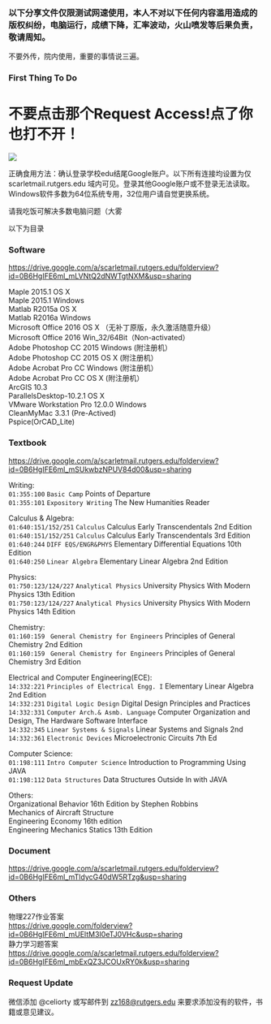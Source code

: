 ### 以下分享文件仅限测试网速使用，本人不对以下任何内容滥用造成的版权纠纷，电脑运行，成绩下降，汇率波动，火山喷发等后果负责，敬请周知。
不要外传，院内使用，重要的事情说三遍。

### First Thing To Do    
# 不要点击那个Request Access!点了你也打不开！
![](https://s10.postimg.org/ozy9pbmih/Capture.jpg)    


正确食用方法：确认登录学校edu结尾Google账户。以下所有连接均设置为仅 scarletmail.rutgers.edu 域内可见。登录其他Google账户或不登录无法读取。   
Windows软件多数为64位系统专用，32位用户请自觉更换系统。   

请我吃饭可解决多数电脑问题（大雾   


以下为目录   

### Software   
https://drive.google.com/a/scarletmail.rutgers.edu/folderview?id=0B6HgIFE6ml_mLVNtQ2dNWTgtNXM&usp=sharing   

Maple 2015.1 OS X  
Maple 2015.1 Windows  
Matlab R2015a OS X  
Matlab R2016a Windows  
Microsoft Office 2016 OS X        （无补丁原版，永久激活随意升级）  
Microsoft Office 2016 Win_32/64Bit（Non-activated）  
Adobe Photoshop CC 2015 Windows    (附注册机）  
Adobe Photoshop CC 2015 OS X       (附注册机）  
Adobe Acrobat Pro CC Windows       (附注册机）  
Adobe Acrobat Pro CC OS X          (附注册机）  
ArcGIS 10.3   
ParallelsDesktop-10.2.1 OS X   
VMware Workstation Pro 12.0.0 Windows   
CleanMyMac 3.3.1 (Pre-Actived)   
Pspice(OrCAD_Lite)
   
### Textbook   
https://drive.google.com/a/scarletmail.rutgers.edu/folderview?id=0B6HgIFE6ml_mSUkwbzNPUV84d00&usp=sharing   

Writing:   
`01:355:100`           `Basic Camp`                         Points of Departure   
`01:355:101`           `Expository Writing`                 The New Humanities Reader   
   
Calculus & Algebra:   
`01:640:151/152/251`   `Calculus`                           Calculus Early Transcendentals 2nd Edition   
`01:640:151/152/251`   `Calculus`                           Calculus Early Transcendentals 3rd Edition   
`01:640:244`           `DIFF EQS/ENGR&PHYS`                 Elementary Differential Equations 10th Edition   
`01:640:250`           `Linear Algebra`                     Elementary Linear Algebra 2nd Edition   
   
Physics:   
`01:750:123/124/227`   `Analytical Physics`                 University Physics With Modern Physics 13th Edition   
`01:750:123/124/227`   `Analytical Physics`                 University Physics With Modern Physics 14th Edition   
      
Chemistry:   
`01:160:159 `          `General Chemistry for Engineers`    Principles of General Chemistry 2nd Edition   
`01:160:159 `          `General Chemistry for Engineers`    Principles of General Chemistry 3rd Edition   
   
Electrical and Computer Engineering(ECE):   
`14:332:221`          `Principles of Electrical Engg. I`    Elementary Linear Algebra 2nd Edition   
`14:332:231`          `Digital Logic Design`                Digital Design Principles and Practices     
`14:332:331`          `Computer Arch.& Asmb. Language`      Computer Organization and Design, The Hardware Software Interface   
`14:332:345`          `Linear Systems & Signals`            Linear Systems and Signals 2nd     
`14:332:361`          `Electronic Devices`                  Microelectronic Circuits 7th Ed     

Computer Science:   
`01:198:111`          `Intro Computer Science`              Introduction to Programming Using JAVA   
`01:198:112`          `Data Structures`                     Data Structures Outside In with JAVA   

Others:   
Organizational Behavior 16th Edition by Stephen Robbins   
Mechanics of Aircraft Structure    
Engineering Economy 16th edition    
Engineering Mechanics Statics 13th Edition

### Document
https://drive.google.com/a/scarletmail.rutgers.edu/folderview?id=0B6HgIFE6ml_mTldycG40dW5RTzg&usp=sharing

### Others
物理227作业答案  
https://drive.google.com/folderview?id=0B6HgIFE6ml_mUEltM3I0eTJ0VHc&usp=sharing   
静力学习题答案   
https://drive.google.com/a/scarletmail.rutgers.edu/folderview?id=0B6HgIFE6ml_mbExQZ3JCOUxRY0k&usp=sharing   



### Request Update
微信添加 @celiorty 或写邮件到 zz168@rutgers.edu 来要求添加没有的软件，书籍或意见建议。
